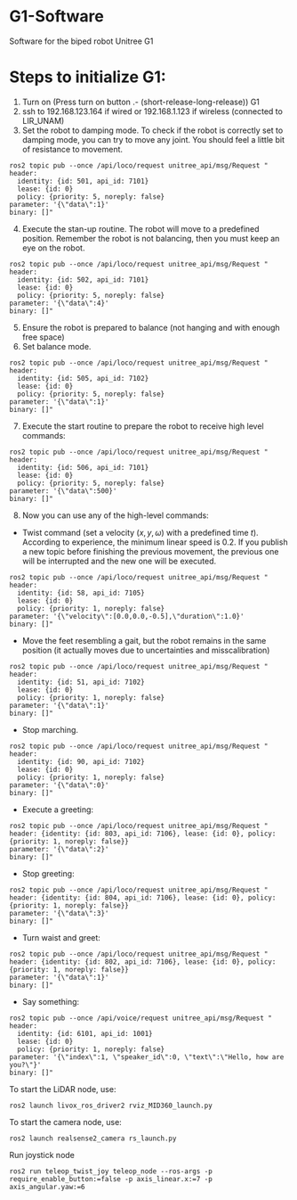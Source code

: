 # G1-Software
Software for the biped robot Unitree G1

# Steps to initialize G1:

1. Turn on (Press turn on button .- (short-release-long-release)) G1
2. ssh to 192.168.123.164 if wired or 192.168.1.123 if wireless (connected to LIR_UNAM)
3. Set the robot to damping mode. To check if the robot is correctly set to damping mode, you can try to move any joint. You should feel a little bit of resistance to movement. 

```
ros2 topic pub --once /api/loco/request unitree_api/msg/Request "
header:
  identity: {id: 501, api_id: 7101}
  lease: {id: 0}
  policy: {priority: 5, noreply: false}
parameter: '{\"data\":1}'
binary: []"
```

4. Execute the stan-up routine. The robot will move to a predefined position. Remember the robot is not balancing, then you must keep an eye on the robot.

```
ros2 topic pub --once /api/loco/request unitree_api/msg/Request "
header:
  identity: {id: 502, api_id: 7101}
  lease: {id: 0}
  policy: {priority: 5, noreply: false}
parameter: '{\"data\":4}'
binary: []"
```

5. Ensure the robot is prepared to balance (not hanging and with enough free space)
6. Set balance mode.

```
ros2 topic pub --once /api/loco/request unitree_api/msg/Request "
header:
  identity: {id: 505, api_id: 7102}
  lease: {id: 0}
  policy: {priority: 5, noreply: false}
parameter: '{\"data\":1}'
binary: []"
```

7. Execute the start routine to prepare the robot to receive high level commands:

```
ros2 topic pub --once /api/loco/request unitree_api/msg/Request "
header:
  identity: {id: 506, api_id: 7101}
  lease: {id: 0}
  policy: {priority: 5, noreply: false}
parameter: '{\"data\":500}'
binary: []"
```

8. Now you can use any of the high-level commands:

* Twist command (set a velocity $(x,y,\omega)$ with a predefined time $t$). According to experience, the minimum linear speed is 0.2. If you publish a new topic before finishing the previous movement, the previous one will be interrupted and the new one will be executed. 

```
ros2 topic pub --once /api/loco/request unitree_api/msg/Request "
header:
  identity: {id: 58, api_id: 7105}
  lease: {id: 0}
  policy: {priority: 1, noreply: false}
parameter: '{\"velocity\":[0.0,0.0,-0.5],\"duration\":1.0}'
binary: []"
```

* Move the feet resembling a gait, but the robot remains in the same position (it actually moves due to uncertainties and misscalibration)

```
ros2 topic pub --once /api/loco/request unitree_api/msg/Request "
header:
  identity: {id: 51, api_id: 7102}
  lease: {id: 0}
  policy: {priority: 1, noreply: false}
parameter: '{\"data\":1}'
binary: []"
```

* Stop marching.

```
ros2 topic pub --once /api/loco/request unitree_api/msg/Request "
header:
  identity: {id: 90, api_id: 7102}
  lease: {id: 0}
  policy: {priority: 1, noreply: false}
parameter: '{\"data\":0}'
binary: []"
```

* Execute a greeting:

```
ros2 topic pub --once /api/loco/request unitree_api/msg/Request "
header: {identity: {id: 803, api_id: 7106}, lease: {id: 0}, policy: {priority: 1, noreply: false}}
parameter: '{\"data\":2}'
binary: []"
```

* Stop greeting:

```
ros2 topic pub --once /api/loco/request unitree_api/msg/Request "
header: {identity: {id: 804, api_id: 7106}, lease: {id: 0}, policy: {priority: 1, noreply: false}}
parameter: '{\"data\":3}'
binary: []"
```

* Turn waist and greet:

```
ros2 topic pub --once /api/loco/request unitree_api/msg/Request "
header: {identity: {id: 802, api_id: 7106}, lease: {id: 0}, policy: {priority: 1, noreply: false}}
parameter: '{\"data\":1}'
binary: []"
```

* Say something:

```
ros2 topic pub --once /api/voice/request unitree_api/msg/Request "
header:
  identity: {id: 6101, api_id: 1001}
  lease: {id: 0}
  policy: {priority: 1, noreply: false}
parameter: '{\"index\":1, \"speaker_id\":0, \"text\":\"Hello, how are you?\"}'
binary: []"
```

To start the LiDAR node, use:

```
ros2 launch livox_ros_driver2 rviz_MID360_launch.py
```

To start the camera node, use:

```
ros2 launch realsense2_camera rs_launch.py
```

Run joystick node
```
ros2 run teleop_twist_joy teleop_node --ros-args -p require_enable_button:=false -p axis_linear.x:=7 -p axis_angular.yaw:=6
```
